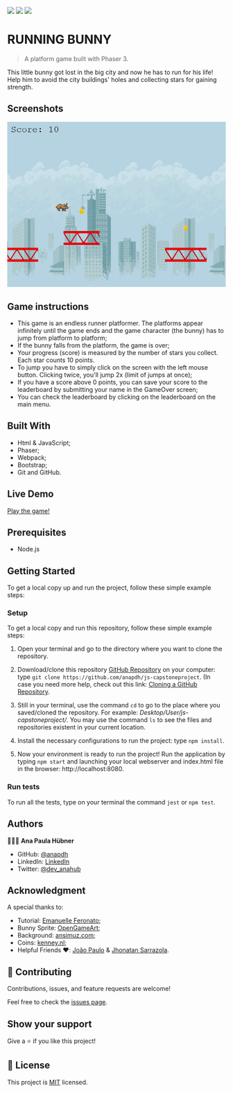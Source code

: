 ![](https://img.shields.io/badge/Microverse-blueviolet) ![](https://img.shields.io/badge/JavaScript-yellow) ![](https://img.shields.io/badge/Phaser3-pink)


# RUNNING BUNNY

> A platform game built with Phaser 3.

This little bunny got lost in the big city and now he has to run for his life! Help him to avoid the city buildings' holes and collecting stars for gaining strength.

## Screenshots

![screenshot](/assets/screenshot.png)

## Game instructions

- This game is an endless runner platformer. The platforms appear infinitely until the game ends and the game character (the bunny) has to jump from platform to platform;
- If the bunny falls from the platform, the game is over;
- Your progress (score) is measured by the number of stars you collect. Each star counts 10 points.
- To jump you have to simply click on the screen with the left mouse button. Clicking twice, you'll jump 2x (limit of jumps at once);
- If you have a score above 0 points, you can save your score to the leaderboard by submitting your name in the GameOver screen;
- You can check the leaderboard by clicking on the leaderboard on the main menu.

## Built With

- Html & JavaScript;
- Phaser;
- Webpack;
- Bootstrap;
- Git and GitHub.

## Live Demo
[Play the game!](https://admiring-einstein-87e3c5.netlify.app/)

## Prerequisites

- Node.js

## Getting Started

To get a local copy up and run the project, follow these simple example steps:

### Setup

To get a local copy and run this repository, follow these simple example steps:

1. Open your terminal and go to the directory where you want to clone the repository.

2. Download/clone this repository [GitHub Repository](https://github.com/anapdh/js-capstoneproject) on your computer: type `git clone https://github.com/anapdh/js-capstoneproject`.
(In case you need more help, check out this link: [Cloning a GitHub Repository](https://docs.github.com/en/github/creating-cloning-and-archiving-repositories/cloning-a-repository).

3. Still in your terminal, use the command `cd` to go to the place where you saved/cloned the repository. For example: _Desktop/User/js-capstoneproject/_. You may use the command `ls` to see the files and repositories existent in your current location.

4. Install the necessary configurations to run the project: type `npm install`.

5. Now your environment is ready to run the project! Run the application by typing ```npm start``` and launching your local webserver and index.html file in the browser: http://localhost:8080.
### Run tests

To run all the tests, type on your terminal the command `jest` or `npm test`.

## Authors

👩🏼‍💻 **Ana Paula Hübner**

- GitHub: [@anapdh](https://github.com/anapdh)
- LinkedIn: [LinkedIn](https://www.linkedin.com/in/anapdh)
- Twitter: [@dev_anahub](https://twitter.com/dev_anahub)


## Acknowledgment
A special thanks to:

- Tutorial: [Emanuelle Feronato](https://www.emanueleferonato.com/tag/endless-runner/);
- Bunny Sprite: [OpenGameArt](https://opengameart.org/content/bunny-sprite);
- Background: [ansimuz.com](https://ansimuz.com/site/);
- Coins: [kenney.nl](https://www.kenney.nl/assets);
- Helpful Friends ❤️: [João Paulo](https://github.com/jpdf00) & [Jhonatan Sarrazola](https://github.com/jssarrazolaa).

## 🤝 Contributing

Contributions, issues, and feature requests are welcome!

Feel free to check the [issues page](https://github.com/anapdh/js-capstoneproject/issues).

## Show your support

Give a ⭐️ if you like this project!

## 📝 License

This project is [MIT](https://github.com/anapdh/js-capstoneproject/blob/feature/running-bunny/LICENSE.md) licensed.